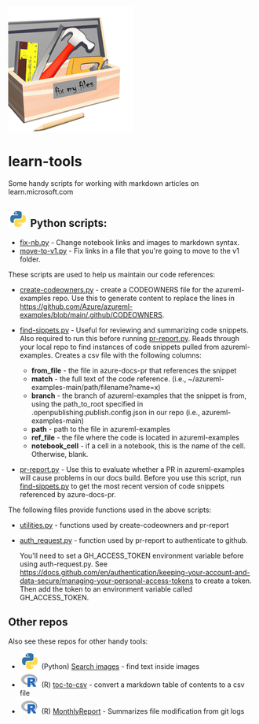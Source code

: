 ![tools](media/toolbox.png) 
# learn-tools

Some handy scripts for working with markdown articles on learn.microsoft.com


##  ![Python](media/python-logo.png) Python scripts:

* [fix-nb.py](fix-nb.py) - Change notebook links and images to markdown syntax. 
* [move-to-v1.py](move-to-v1.py) - Fix links in a file that you're going to move to the v1 folder.

These scripts are used to help us maintain our code references:
* [create-codeowners.py](create-codeowners.py) - create a CODEOWNERS file for the azureml-examples repo.  Use this to generate content to replace the lines in https://github.com/Azure/azureml-examples/blob/main/.github/CODEOWNERS.
  
* [find-sippets.py](find-snippets.py) - Useful for reviewing and summarizing code snippets. Also required to run this before running [pr-report.py](pr-report.py). Reads through your local repo to find instances of code snippets pulled from azureml-examples. Creates a csv file with the following columns:
    * **from_file** - the file in azure-docs-pr that references the snippet
    * **match** - the full text of the code reference.  (i.e., ~/azureml-examples-main/path/filename?name=x)
    * **branch** - the branch of azureml-examples that the snippet is from, using the path_to_root specified in 
    .openpublishing.publish.config.json in our repo (i.e., azureml-examples-main)
    * **path** - path to the file in azureml-examples 
    * **ref_file** - the file where the code is located in azureml-examples
    * **notebook_cell** - if a cell in a notebook, this is the name of the cell.  Otherwise, blank.
* [pr-report.py](pr-report.py) - Use this to evaluate whether a PR in azureml-examples will cause problems in
    our docs build.  Before you use this script, run [find-sippets.py](find-snippets.py) to get the most recent version of code snippets referenced by azure-docs-pr.

The following files provide functions used in the above scripts:

* [utilities.py](utilities.py) - functions used by create-codeowners and pr-report
* [auth_request.py](auth.py) - function used by pr-report to authenticate to github. 
    
    You'll need to set a GH_ACCESS_TOKEN environment variable before using auth-request.py. See https://docs.github.com/en/authentication/keeping-your-account-and-data-secure/managing-your-personal-access-tokens to create a token.  Then add the token to an environment variable called GH_ACCESS_TOKEN.


## Other repos

Also see these repos for other handy tools:

* ![Python](media/python-logo.png) (Python) [Search images](https://github.com/sdgilley/search-images) - find text inside images 
* ![R](media/r-logo.png) (R) [toc-to-csv](https://github.com/sdgilley/toc-to-csv) - convert a markdown table of contents to a csv file 
*  ![R](media/r-logo.png) (R) [MonthlyReport](https://github.com/sdgilley/MonthlyReport) - Summarizes file modification from git logs 